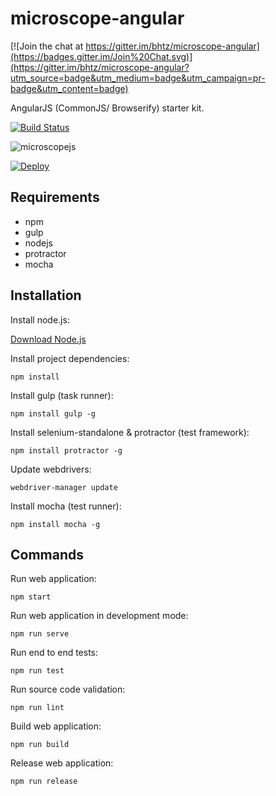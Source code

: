 microscope-angular
==================

[![Join the chat at https://gitter.im/bhtz/microscope-angular](https://badges.gitter.im/Join%20Chat.svg)](https://gitter.im/bhtz/microscope-angular?utm_source=badge&utm_medium=badge&utm_campaign=pr-badge&utm_content=badge)

AngularJS (CommonJS/ Browserify) starter kit.

[![Build Status](https://travis-ci.org/microscope-frontend/microscope-angular.svg?branch=master)](https://travis-ci.org/microscope-frontend/microscope-angular)

![microscopejs](https://avatars0.githubusercontent.com/u/13710913?v=3&s=200)

[![Deploy](https://www.herokucdn.com/deploy/button.svg)](https://heroku.com/deploy?template=https://github.com/microscope-frontend/microscope-angular)


Requirements
------------

* npm
* gulp
* nodejs
* protractor
* mocha

Installation
------------

Install node.js:

[Download Node.js](http://nodejs.org/download/)

Install project dependencies:

	npm install
	
Install gulp (task runner):

	npm install gulp -g

Install selenium-standalone & protractor (test framework):

	npm install protractor -g

Update webdrivers:

	webdriver-manager update

Install mocha (test runner):

	npm install mocha -g
	
Commands
--------

Run web application:

	npm start

Run web application in development mode:

	npm run serve

Run end to end tests:

	npm run test

Run source code validation:

	npm run lint

Build web application:

	npm run build

Release web application:

	npm run release
